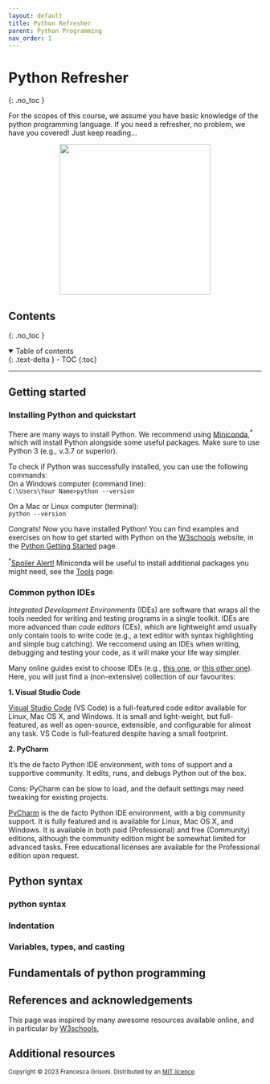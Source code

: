 ```yaml
---
layout: default
title: Python Refresher
parent: Python Programming
nav_order: 1
---
```


# Python Refresher
{: .no_toc }

For the scopes of this course, we assume you have basic knowledge of the python programming language. If you need a 
refresher, no problem, we have you covered! Just keep reading...


<p align="center">
<img src="https://images.pexels.com/photos/4378128/pexels-photo-4378128.jpeg?auto=compress&cs=tinysrgb&w=1260&h=750&dpr=2" width=300>
</p>

## Contents
{: .no_toc }

<details open markdown="block">
  <summary>
    Table of contents
  </summary>
  {: .text-delta }
- TOC
{:toc}
</details>

---
## Getting started
### Installing Python and quickstart
There are many ways to install Python. We recommend using [Miniconda](https://docs.conda.io/en/latest/miniconda.html),<sup>*</sup> 
which will install Python alongside some useful packages. Make sure to use Python 3 (e.g., v.3.7 or superior). 

To check if Python was successfully  installed, you can use the following commands:\
On a Windows computer (command line):\
```C:\Users\Your Name>python --version```

On a Mac or Linux computer (terminal):\
```python --version```

Congrats! Now you have installed Python! You can find examples and exercises on how to get started with Python on the
[W3schools](https://www.w3schools.com/python/python_getstarted.asp) website, in the 
[Python Getting Started](https://www.w3schools.com/python/python_getstarted.asp) page.

<sup>*</sup><u>Spoiler Alert!</u> Miniconda will be useful to install additional packages you might need, see the [Tools](doc_python_02_tools) page.

### Common python IDEs
*Integrated Development Environments* (IDEs) are software that wraps all the tools needed for writing and testing 
 programs in a single toolkit. IDEs are more advanced than *code editors* (CEs), which are lightweight amd usually
only contain tools to write code (e.g., a text editor with syntax highlighting and simple bug catching). We reccomend
using an IDEs when writing, debugging and testing your code, as it will make your life way simpler.

Many online guides exist to choose IDEs (e.g., [this one](https://www.educative.io/blog/best-python-ides-ce-2021), or 
[this other one](https://www.simplilearn.com/tutorials/python-tutorial/python-ide)). Here, you will just find a (non-extensive)
collection of our favourites:

**1. Visual Studio Code**

[Visual Studio Code](https://code.visualstudio.com/) (VS Code) is a full-featured code editor available for Linux, Mac OS X, and Windows. 
It is small and light-weight, but full-featured, as well as open-source, extensible, and configurable for almost any task.
VS Code is full-featured despite having a small footprint.

**2. PyCharm**  

It’s the de facto Python IDE environment, with tons of support and a supportive community. It edits, runs, and debugs Python out of the box.

Cons: PyCharm can be slow to load, and the default settings may need tweaking for existing projects.

[PyCharm](https://www.jetbrains.com/pycharm/) is the de facto Python IDE environment, with a big community support. It is fully featured
and is available for Linux, Mac OS X, and Windows. It is available in both paid (Professional) and free (Community) editions, 
although the community edition might be somewhat limited for advanced tasks. Free educational licenses are available
for the Professional edition upon request.



## Python syntax

### python syntax

### Indentation

### Variables, types, and casting







## Fundamentals of python programming




## References and acknowledgements
This page was inspired by many awesome resources available online, and in particular by 
[W3schools](https://www.w3schools.com/python/python_variables_multiple.asp), 


## Additional resources


<sub>Copyright &copy; 2023 Francesca Grisoni. Distributed by an [MIT licence](LICENSE).</sub>

